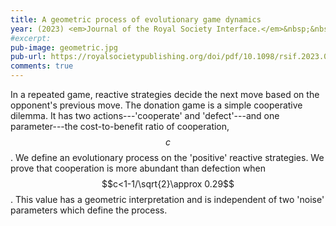```yaml
---
title: A geometric process of evolutionary game dynamics
year: (2023) <em>Journal of the Royal Society Interface.</em>&nbsp;&nbsp;PL and MA Nowak
#excerpt:
pub-image: geometric.jpg
pub-url: https://royalsocietypublishing.org/doi/pdf/10.1098/rsif.2023.0460
comments: true
---
```



In a repeated game, reactive strategies decide the next move based on the opponent's previous move. The donation game is a simple cooperative dilemma. It has two actions---'cooperate' and 'defect'---and one parameter---the cost-to-benefit ratio of cooperation, $$c$$. We define an evolutionary process on the 'positive' reactive strategies. We prove that cooperation is more abundant than defection when $$c<1-1/\sqrt{2}\approx 0.29$$. This value has a geometric interpretation and is independent of two 'noise' parameters which define the process.